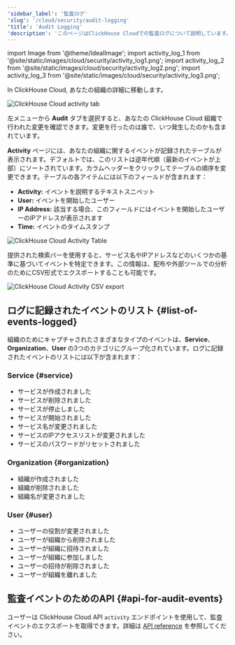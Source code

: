 ```yaml
---
'sidebar_label': '監査ログ'
'slug': '/cloud/security/audit-logging'
'title': 'Audit Logging'
'description': 'このページはClickHouse Cloudでの監査ログについて説明しています。ClickHouse Cloudの組織に対する変更を記録する監査ログへのアクセス方法と解釈方法について説明しています。'
---
```


import Image from '@theme/IdealImage';
import activity_log_1 from '@site/static/images/cloud/security/activity_log1.png';
import activity_log_2 from '@site/static/images/cloud/security/activity_log2.png';
import activity_log_3 from '@site/static/images/cloud/security/activity_log3.png';

In ClickHouse Cloud, あなたの組織の詳細に移動します。

<Image img={activity_log_1} size="md" alt="ClickHouse Cloud activity tab" border />

<br/>

左メニューから **Audit** タブを選択すると、あなたの ClickHouse Cloud 組織で行われた変更を確認できます。変更を行ったのは誰で、いつ発生したのかも含まれています。

**Activity** ページには、あなたの組織に関するイベントが記録されたテーブルが表示されます。デフォルトでは、このリストは逆年代順（最新のイベントが上部）にソートされています。カラムヘッダーをクリックしてテーブルの順序を変更できます。テーブルの各アイテムには以下のフィールドが含まれます：

- **Activity:** イベントを説明するテキストスニペット
- **User:** イベントを開始したユーザー
- **IP Address:** 該当する場合、このフィールドにはイベントを開始したユーザーのIPアドレスが表示されます
- **Time:** イベントのタイムスタンプ

<Image img={activity_log_2} size="md" alt="ClickHouse Cloud Activity Table" border />

<br/>

提供された検索バーを使用すると、サービス名やIPアドレスなどのいくつかの基準に基づいてイベントを特定できます。この情報は、配布や外部ツールでの分析のためにCSV形式でエクスポートすることも可能です。

<div class="eighty-percent">
    <Image img={activity_log_3} size="lg" alt="ClickHouse Cloud Activity CSV export" border />
</div>

## ログに記録されたイベントのリスト {#list-of-events-logged}

組織のためにキャプチャされたさまざまなタイプのイベントは、**Service**、**Organization**、**User** の3つのカテゴリにグループ化されています。ログに記録されたイベントのリストには以下が含まれます：

### Service {#service}

- サービスが作成されました
- サービスが削除されました
- サービスが停止しました
- サービスが開始されました
- サービス名が変更されました
- サービスのIPアクセスリストが変更されました
- サービスのパスワードがリセットされました

### Organization {#organization}

- 組織が作成されました
- 組織が削除されました
- 組織名が変更されました

### User {#user}

- ユーザーの役割が変更されました
- ユーザーが組織から削除されました
- ユーザーが組織に招待されました
- ユーザーが組織に参加しました
- ユーザーの招待が削除されました
- ユーザーが組織を離れました

## 監査イベントのためのAPI {#api-for-audit-events}

ユーザーは ClickHouse Cloud API `activity` エンドポイントを使用して、監査イベントのエクスポートを取得できます。詳細は [API reference](https://clickhouse.com/docs/cloud/manage/api/swagger) を参照してください。

